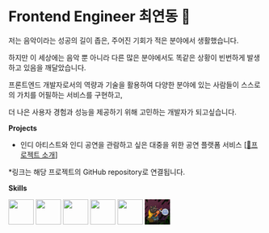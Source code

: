 <!--
### Hi there 👋

**YeondongChoe/YeondongChoe** is a ✨ _special_ ✨ repository because its `README.md` (this file) appears on your GitHub profile.

Here are some ideas to get you started:

- 🔭 I’m currently working on ...
- 🌱 I’m currently learning ...
- 👯 I’m looking to collaborate on ...
- 🤔 I’m looking for help with ...
- 💬 Ask me about ...
- 📫 How to reach me: ...
- 😄 Pronouns: ...
- ⚡ Fun fact: ...
-->

# Frontend Engineer 최연동 🐻

저는 음악이라는 성공의 길이 좁은, 주어진 기회가 적은 분야에서 생활했습니다. 

하지만 이 세상에는 음악 뿐 아니라 다른 많은 분야에서도 똑같은 상황이 빈번하게 발생하고 있음을 깨달았습니다.

프론트엔드 개발자로서의 역량과 기술을 활용하여 다양한 분야에 있는 사람들이 스스로의 가치를 어필하는 서비스를 구현하고,

더 나은 사용자 경험과 성능을 제공하기 위해 고민하는 개발자가 되고싶습니다.

<b>Projects</b>

- 인디 아티스트와 인디 공연을 관람하고 싶은 대중을 위한 공연 플랫폼 서비스 [[🔗프로젝트 소개](https://github.com/YeondongChoe/EZ_to_Play)]


*링크는 해당 프로젝트의 GitHub repository로 연결됩니다.

<b>Skills</b>

<img src="https://upload.wikimedia.org/wikipedia/commons/thumb/a/a7/React-icon.svg/1150px-React-icon.svg.png" width="50px" height="50px"> <img src="https://repository-images.githubusercontent.com/584068292/2445b500-869d-498e-ae47-2a3e5820e3c5" width="50px" height="50px"> <img src="https://upload.wikimedia.org/wikipedia/commons/thumb/4/4c/Typescript_logo_2020.svg/2048px-Typescript_logo_2020.svg.png" width="50px" height="50px"> <img src="https://blog.kakaocdn.net/dn/ZqagL/btrfXzmli9j/QlApsa0dCNjKVmwPoPcef0/img.png" width="50px" height="50px"> <img src="https://images.velog.io/images/rjsdnql123/post/efeffb05-ffea-4592-a238-a7e3905d28b1/logo.png" width="50px" height="50px"> <img src="https://raw.githubusercontent.com/github/explore/990a9efe0b9529eca38ca9e081bc7a97b18dff45/topics/zustand/zustand.png" width="50px" height="50px">
